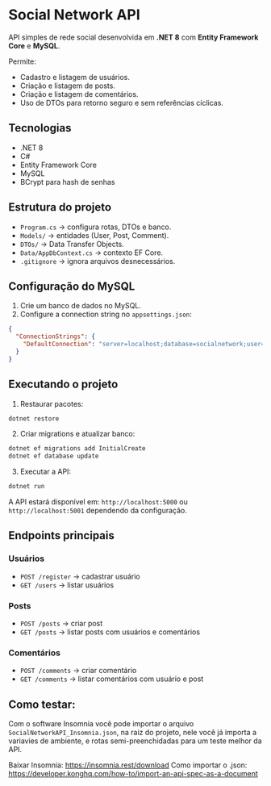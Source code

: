 # Social Network API

API simples de rede social desenvolvida em **.NET 8** com **Entity Framework Core** e **MySQL**.

Permite:

* Cadastro e listagem de usuários.
* Criação e listagem de posts.
* Criação e listagem de comentários.
* Uso de DTOs para retorno seguro e sem referências cíclicas.

## Tecnologias

* .NET 8
* C#
* Entity Framework Core
* MySQL
* BCrypt para hash de senhas

## Estrutura do projeto

* `Program.cs` → configura rotas, DTOs e banco.
* `Models/` → entidades (User, Post, Comment).
* `DTOs/` → Data Transfer Objects.
* `Data/AppDbContext.cs` → contexto EF Core.
* `.gitignore` → ignora arquivos desnecessários.

## Configuração do MySQL

1. Crie um banco de dados no MySQL.
2. Configure a connection string no `appsettings.json`:

```json
{
  "ConnectionStrings": {
    "DefaultConnection": "server=localhost;database=socialnetwork;user=root;password=sua_senha;"
  }
}
```

## Executando o projeto

1. Restaurar pacotes:

```bash
dotnet restore
```

2. Criar migrations e atualizar banco:

```bash
dotnet ef migrations add InitialCreate
dotnet ef database update
```

3. Executar a API:

```bash
dotnet run
```

A API estará disponível em: `http://localhost:5000` ou `http://localhost:5001` dependendo da configuração.

## Endpoints principais

### Usuários

* `POST /register` → cadastrar usuário
* `GET /users` → listar usuários

### Posts

* `POST /posts` → criar post
* `GET /posts` → listar posts com usuários e comentários

### Comentários

* `POST /comments` → criar comentário
* `GET /comments` → listar comentários com usuário e post


## Como testar:
Com o software Insomnia você pode importar o arquivo `SocialNetworkAPI_Insomnia.json`, na raiz do projeto, nele você já importa a variavies de ambiente, e rotas semi-preenchidadas para um teste melhor da API.

Baixar Insomnia: https://insomnia.rest/download
Como importar o .json: https://developer.konghq.com/how-to/import-an-api-spec-as-a-document 